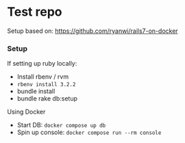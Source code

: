 # Test repo

Setup based on: https://github.com/ryanwi/rails7-on-docker

### Setup

If setting up ruby locally:

- Install rbenv / rvm
- `rbenv install 3.2.2`
- bundle install
- bundle rake db:setup

Using Docker

- Start DB: `docker compose up db`
- Spin up console: `docker compose run --rm console`
